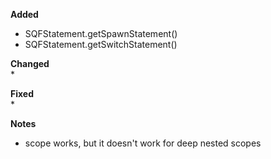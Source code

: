 **Added**  
* SQFStatement.getSpawnStatement()
* SQFStatement.getSwitchStatement()

**Changed**  
* 

**Fixed**  
* 

**Notes**
* scope works, but it doesn't work for deep nested scopes